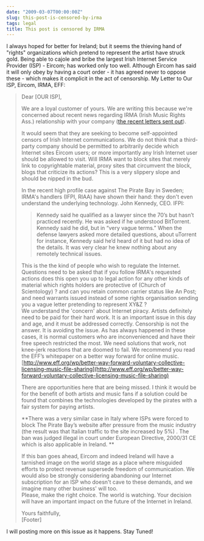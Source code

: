 ```yaml
---
date: "2009-03-07T00:00:00Z"
slug: this-post-is-censored-by-irma
tags: legal
title: This post is censored by IRMA
---
```


I always hoped for better for Ireland; but it seems the thieving hand of
"rights" organizations which pretend to represent the artist have struck gold.
Being able to cajole and bribe the largest Irish Internet Service Provider
(ISP) - Eircom; has worked only too well. Although Eircom has said it will
only obey by having a court order - it has agreed never to oppose these -
which makes it complicit in the act of censorship. My Letter to Our ISP,
Eircom, IRMA, EFF:
  
> Dear [OUR ISP],  
>   
> We are a loyal customer of yours. We are writing this because we're
> concerned about recent news regarding IRMA (Irish Music Rights Ass.)
> relationship with your company ([the recent letters sent
> out](http://blog.blacknight.com/images/irmaletter.pdf)).  
>   
> It would seem that they are seeking to become self-appointed censors
> of Irish Internet communications. We do not think that a third-party
> company should be permitted to arbitrarily decide which Internet sites
> Eircom users; or more importantly any Irish Internet user should be
> allowed to visit. Will IRMA want to block sites that merely link to
> copyrightable material, proxy sites that circumvent the block, blogs
> that criticize its actions? This is a very slippery slope and should
> be nipped in the bud.  
>   
> In the recent high profile case against The Pirate Bay in Sweden;
> IRMA's handlers (IFPI, RIAA) have shown their hand: they don't even
> understand the underlying technology. John Kennedy, CEO. IFPI:  
>   
> > Kennedy said he qualified as a lawyer since the 70’s but hasn’t
> > practiced recently. He was asked if he understood BitTorrent.
> > Kennedy said he did, but in “very vague terms.” When the defense
> > lawyers asked more detailed questions, about uTorrent for instance,
> > Kennedy said he’d heard of it but had no idea of the details. It was
> > very clear he knew nothing about any remotely technical issues.
>
>   
> This is the the kind of people who wish to regulate the Internet.
> Questions need to be asked that if you follow IRMA's requested actions
> does this open you up to legal action for any other kinds of material
> which rights holders are protective of (Church of Scientology) ? and
> can you retain common carrier status like An Post; and need warrants
> issued instead of some rights organisation sending you a vague letter
> pretending to represent XY&Z ?  
> We understand the 'concern' about Internet piracy. Artists definitely
> need to be paid for their hard work. It is an important issue in this
> day and age, and it must be addressed correctly. Censorship is not the
> answer. It is avoiding the issue. As has always happened in these
> cases, it is normal customers who are inconvenienced and have their
> free speech restricted the most. We need solutions that work, not
> knee-jerk reactions that are doomed to fail. We recommend you read the
> EFF’s whitepaper on a better way forward for online music.
> [http://www.eff.org/wp/better-way-forward-voluntary-collective-licensing-music-file-sharing](http://www.eff.org/wp/better-way-forward-voluntary-collective-licensing-music-file-sharing)  
>   
> There are opportunities here that are being missed. I think it would
> be for the benefit of both artists and music fans if a solution could
> be found that combines the technologies developed by the pirates with
> a fair system for paying artists.  
>   
> **There was a very similar case in Italy where ISPs were forced to
> block The Pirate Bay’s website after pressure from the music industry
> (the result was that Italian traffic to the site increased by 5%) .
> The ban was judged illegal in court under European Directive, 2000/31
> CE which is also applicable in Ireland. **  
>   
> If this ban goes ahead, Eircom and indeed Ireland will have a
> tarnished image on the world stage as a place where misguided efforts
> to protect revenue supersede freedom of communication. We would also
> be strongly considering abandoning our Internet subscription for an
> ISP who doesn't cave to these demands, and we imagine many other
> business' will too.  
> Please, make the right choice. The world is watching. Your decision
> will have an important impact on the future of the Internet in
> Ireland.  
>   
> Yours faithfully,  
> [Footer]

  
I will posting more on this issue as it happens. Stay Tuned!
